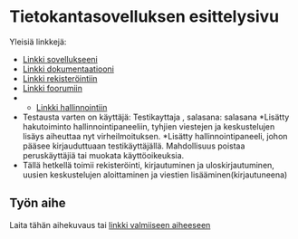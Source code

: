 # Tietokantasovelluksen esittelysivu

Yleisiä linkkejä:

* [Linkki sovellukseeni](http://hyttijan.users.cs.helsinki.fi/keskustelufoorumi)
* [Linkki dokumentaatiooni](https://github.com/hyttijan/Tsoha-Bootstrap/blob/master/doc/dokumentaatio.pdf)
* [Linkki rekisteröintiin](http://hyttijan.users.cs.helsinki.fi/keskustelufoorumi/rekisterointi)
* [Linkki foorumiin](http://hyttijan.users.cs.helsinki.fi/keskustelufoorumi/foorumi)
* * [Linkki hallinnointiin](http://hyttijan.users.cs.helsinki.fi/keskustelufoorumi/hallinto)
* Testausta varten on 
käyttäjä: Testikayttaja ,
salasana: salasana
*Lisätty hakutoiminto hallinnointipaneeliin, tyhjien viestejen ja keskustelujen lisäys aiheuttaa nyt virheilmoituksen.
*Lisätty hallinnointipaneeli, johon pääsee kirjauduttuaan testikäyttäjällä. Mahdollisuus poistaa peruskäyttäjiä tai muokata käyttöoikeuksia.
* Tällä hetkellä toimii rekisteröinti, kirjautuminen ja uloskirjautuminen, uusien keskustelujen aloittaminen ja viestien lisääminen(kirjautuneena)




## Työn aihe

Laita tähän aihekuvaus tai [linkki valmiiseen aiheeseen](http://advancedkittenry.github.io/suunnittelu_ja_tyoymparisto/aiheet/Keskustelufoorumi.html) 
